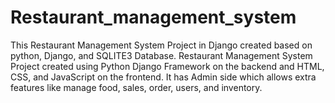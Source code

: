 # Restaurant_management_system
This Restaurant Management System Project in Django created based on python, Django, and SQLITE3 Database. Restaurant Management System Project created using Python Django Framework on the backend and HTML, CSS, and JavaScript on the frontend. It has Admin side which allows extra features like manage food, sales, order, users, and inventory.
